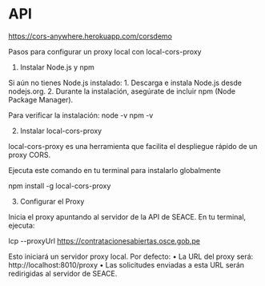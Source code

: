 # API

https://cors-anywhere.herokuapp.com/corsdemo


Pasos para configurar un proxy local con local-cors-proxy

1. Instalar Node.js y npm

Si aún no tienes Node.js instalado:
	1.	Descarga e instala Node.js desde nodejs.org.
	2.	Durante la instalación, asegúrate de incluir npm (Node Package Manager).

Para verificar la instalación:
node -v
npm -v

2. Instalar local-cors-proxy

local-cors-proxy es una herramienta que facilita el despliegue rápido de un proxy CORS.

Ejecuta este comando en tu terminal para instalarlo globalmente

npm install -g local-cors-proxy

3. Configurar el Proxy

Inicia el proxy apuntando al servidor de la API de SEACE. En tu terminal, ejecuta:

lcp --proxyUrl https://contratacionesabiertas.osce.gob.pe

Esto iniciará un servidor proxy local. Por defecto:
	•	La URL del proxy será: http://localhost:8010/proxy
	•	Las solicitudes enviadas a esta URL serán redirigidas al servidor de SEACE.

